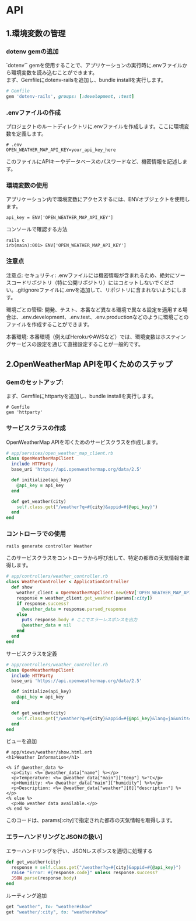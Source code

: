 # API
## 1.環境変数の管理
### dotenv gemの追加
`dotenv`` gemを使用することで、アプリケーションの実行時に.envファイルから環境変数を読み込むことができます。<br>
まず、Gemfileにdotenv-railsを追加し、bundle installを実行します。

```rb
# Gemfile
gem 'dotenv-rails', groups: [:development, :test]
```
### .envファイルの作成
プロジェクトのルートディレクトリに.envファイルを作成します。ここに環境変数を定義します。
```
# .env
OPEN_WEATHER_MAP_API_KEY=your_api_key_here
```
このファイルにAPIキーやデータベースのパスワードなど、機密情報を記述します。
### 環境変数の使用
アプリケーション内で環境変数にアクセスするには、ENVオブジェクトを使用します。
```
api_key = ENV['OPEN_WEATHER_MAP_API_KEY']
```
コンソールで確認する方法
```
rails c
irb(main):001> ENV['OPEN_WEATHER_MAP_API_KEY']
```
### 注意点
注意点:
セキュリティ: .envファイルには機密情報が含まれるため、絶対にソースコードリポジトリ（特に公開リポジトリ）にはコミットしないでください。.gitignoreファイルに.envを追加して、リポジトリに含まれないようにします。

環境ごとの管理: 開発、テスト、本番など異なる環境で異なる設定を適用する場合は、.env.development、.env.test、.env.productionなどのように環境ごとのファイルを作成することができます。

本番環境: 本番環境（例えばHerokuやAWSなど）では、環境変数はホスティングサービスの設定を通じて直接設定することが一般的です。


## 2.OpenWeatherMap APIを叩くためのステップ
### Gemのセットアップ:
まず、Gemfileにhttpartyを追加し、bundle installを実行します。
```
# Gemfile
gem 'httparty'
```
### サービスクラスの作成
OpenWeatherMap APIを叩くためのサービスクラスを作成します。
```rb
# app/services/open_weather_map_client.rb
class OpenWeatherMapClient
  include HTTParty
  base_uri 'https://api.openweathermap.org/data/2.5'

  def initialize(api_key)
    @api_key = api_key
  end

  def get_weather(city)
    self.class.get("/weather?q=#{city}&appid=#{@api_key}")
  end
end
```

### コントローラでの使用
```
rails generate controller Weather
```
このサービスクラスをコントローラから呼び出して、特定の都市の天気情報を取得します。
```rb
# app/controllers/weather_controller.rb
class WeatherController < ApplicationController
  def show
    weather_client = OpenWeatherMapClient.new(ENV['OPEN_WEATHER_MAP_API_KEY'])
    response = weather_client.get_weather(params[:city])
    if response.success?
      @weather_data = response.parsed_response
    else
      puts response.body # ここでエラーレスポンスを出力
      @weather_data = nil
    end
  end
end
```

サービスクラスを定義
```rb
# app/controllers/weather_controller.rb
class OpenWeatherMapClient
  include HTTParty
  base_uri 'https://api.openweathermap.org/data/2.5'

  def initialize(api_key)
    @api_key = api_key
  end

  def get_weather(city)
    self.class.get("/weather?q=#{city}&appid=#{@api_key}&lang=ja&units=metric")
  end
end
```

ビューを追加
```erb
# app/views/weather/show.html.erb
<h1>Weather Information</h1>

<% if @weather_data %>
  <p>City: <%= @weather_data["name"] %></p>
  <p>Temperature: <%= @weather_data["main"]["temp"] %>°C</p>
  <p>Humidity: <%= @weather_data["main"]["humidity"] %>%</p>
  <p>Description: <%= @weather_data["weather"][0]["description"] %></p>
<% else %>
  <p>No weather data available.</p>
<% end %>
```

このコードは、params[:city]で指定された都市の天気情報を取得します。
### エラーハンドリングとJSONの扱い]
エラーハンドリングを行い、JSONレスポンスを適切に処理する
```rb
def get_weather(city)
  response = self.class.get("/weather?q=#{city}&appid=#{@api_key}")
  raise "Error: #{response.code}" unless response.success?
  JSON.parse(response.body)
end
```

ルーティング追加
```rb
get "weather", to: "weather#show"
get "weather/:city", to: "weather#show"
```